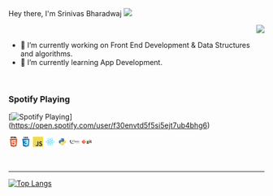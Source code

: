 Hey there, I'm Srinivas Bharadwaj <img src="https://media.giphy.com/media/hvRJCLFzcasrR4ia7z/giphy.gif" width="25px">
<!--
**srini1212/srini1212** is a ✨ _special_ ✨ repository because its `README.md` (this file) appears on your GitHub profile.
Here are some ideas to get you started: -->

<img align="right" src="https://i.pinimg.com/originals/18/a4/94/18a4949fc9c8067172d3b96e302e7097.gif" height="250"/>
<br/>


- 🔭 I’m currently working on Front End Development & Data Structures and algorithms. 
- 🌱 I’m currently learning App Development.

<br />


### Spotify Playing
[<img src="https://novatorem-srini1212.vercel.app/api/spotify-playing" alt="Spotify Playing" width="350" height="400" />]
(https://open.spotify.com/user/f30envtd5f5si5ejt7ub4bhg6)



<p>

<code><img height="20" src="https://raw.githubusercontent.com/github/explore/80688e429a7d4ef2fca1e82350fe8e3517d3494d/topics/html/html.png"></code>
<code><img height="20" src="https://raw.githubusercontent.com/github/explore/80688e429a7d4ef2fca1e82350fe8e3517d3494d/topics/css/css.png"></code> 
<code><img height="20" src="https://raw.githubusercontent.com/github/explore/80688e429a7d4ef2fca1e82350fe8e3517d3494d/topics/javascript/javascript.png"></code>
<code><img height="20" src="https://raw.githubusercontent.com/github/explore/80688e429a7d4ef2fca1e82350fe8e3517d3494d/topics/react/react.png"></code> 
<code><img height="20" src="https://raw.githubusercontent.com/github/explore/80688e429a7d4ef2fca1e82350fe8e3517d3494d/topics/python/python.png"></code>
<code><img height="20" src="https://raw.githubusercontent.com/github/explore/80688e429a7d4ef2fca1e82350fe8e3517d3494d/topics/flask/flask.png"></code>
<code><img height="20" src="https://raw.githubusercontent.com/github/explore/80688e429a7d4ef2fca1e82350fe8e3517d3494d/topics/git/git.png"></code>
 
</p>

<br>

---




[![Top Langs](https://github-readme-stats.vercel.app/api/top-langs/?username=srini1212&layout=compact)](https://github.com/srini1212/github-readme-stats)





 
 






